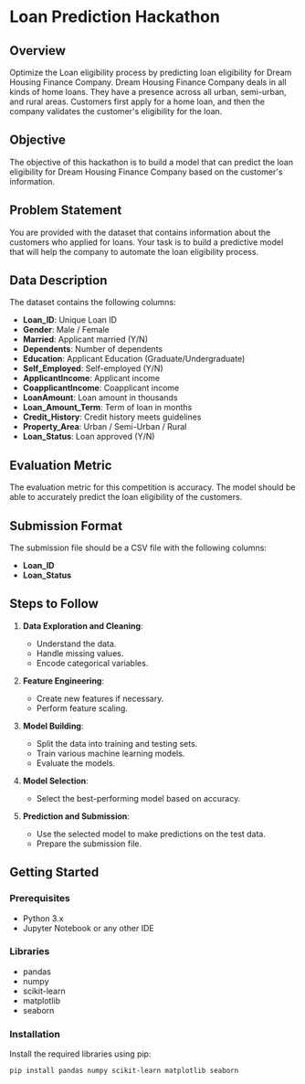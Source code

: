 # Loan Prediction Hackathon

## Overview

Optimize the Loan eligibility process by predicting loan eligibility for Dream Housing Finance Company. Dream Housing Finance Company deals in all kinds of home loans. They have a presence across all urban, semi-urban, and rural areas. Customers first apply for a home loan, and then the company validates the customer's eligibility for the loan.

## Objective

The objective of this hackathon is to build a model that can predict the loan eligibility for Dream Housing Finance Company based on the customer's information.

## Problem Statement

You are provided with the dataset that contains information about the customers who applied for loans. Your task is to build a predictive model that will help the company to automate the loan eligibility process.

## Data Description

The dataset contains the following columns:

- **Loan_ID**: Unique Loan ID
- **Gender**: Male / Female
- **Married**: Applicant married (Y/N)
- **Dependents**: Number of dependents
- **Education**: Applicant Education (Graduate/Undergraduate)
- **Self_Employed**: Self-employed (Y/N)
- **ApplicantIncome**: Applicant income
- **CoapplicantIncome**: Coapplicant income
- **LoanAmount**: Loan amount in thousands
- **Loan_Amount_Term**: Term of loan in months
- **Credit_History**: Credit history meets guidelines
- **Property_Area**: Urban / Semi-Urban / Rural
- **Loan_Status**: Loan approved (Y/N)

## Evaluation Metric

The evaluation metric for this competition is accuracy. The model should be able to accurately predict the loan eligibility of the customers.

## Submission Format

The submission file should be a CSV file with the following columns:

- **Loan_ID**
- **Loan_Status**

## Steps to Follow

1. **Data Exploration and Cleaning**: 
    - Understand the data.
    - Handle missing values.
    - Encode categorical variables.

2. **Feature Engineering**: 
    - Create new features if necessary.
    - Perform feature scaling.

3. **Model Building**: 
    - Split the data into training and testing sets.
    - Train various machine learning models.
    - Evaluate the models.

4. **Model Selection**: 
    - Select the best-performing model based on accuracy.

5. **Prediction and Submission**: 
    - Use the selected model to make predictions on the test data.
    - Prepare the submission file.

## Getting Started

### Prerequisites

- Python 3.x
- Jupyter Notebook or any other IDE

### Libraries

- pandas
- numpy
- scikit-learn
- matplotlib
- seaborn

### Installation

Install the required libraries using pip:

```sh
pip install pandas numpy scikit-learn matplotlib seaborn
